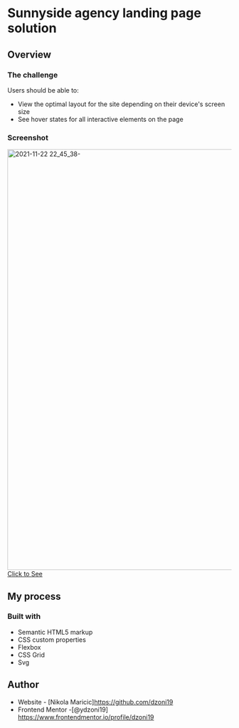 # Sunnyside agency landing page solution

## Overview

### The challenge

Users should be able to:

- View the optimal layout for the site depending on their device's screen size
- See hover states for all interactive elements on the page

### Screenshot
<img width="945" alt="2021-11-22 22_45_38-" src="https://user-images.githubusercontent.com/63516391/142939833-da4c9dea-6f67-4d59-b146-d21a5cf9ca39.png">
<a href="">Click to See</a>


## My process

### Built with

- Semantic HTML5 markup
- CSS custom properties
- Flexbox
- CSS Grid
- Svg


## Author

- Website - [Nikola Maricic]https://github.com/dzoni19
- Frontend Mentor -[@ydzoni19] https://www.frontendmentor.io/profile/dzoni19
